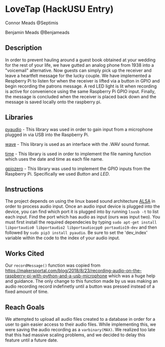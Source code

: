 # LoveTap (HackUSU Entry)
Connor Meads @Septimis

Benjamin Meads @Benjameads
## Description
In order to prevent hauling around a guest book obtained at your wedding for the rest of your life, we have gutted an analog phone from 1938 into a "voicemail" alternative.  Now guests can simply pick up the receiver and leave a heartfelt message for the lucky couple.  We have implemented a Respberry Pi to listen for when the receiver is lifted via a button in GPIO and begin recording the patrons message.  A red LED light is lit when recording is active for convenience using the same Raspberry Pi GPIO input.  Finally, the message is concluded when the receiver is placed back down and the message is saved locally onto the raspberry pi.

## Libraries
[pyaudio](https://pypi.org/project/PyAudio/) - This library was used in order to gain input from a microphone plugged in via USB into the Raspberry Pi.

[wave](https://docs.python.org/3/library/wave.html) - This library is used as an interface with the .WAV sound format.

[time](https://docs.python.org/3/library/time.html) - This library is used in order to implement the file naming function which uses the date and time as each file name.

[gpiozero](https://gpiozero.readthedocs.io/en/stable/) - This library was used to implement the GPIO inputs from the Raspberry Pi.  Specifically we used *Button* and *LED*.

## Instructions
The project depends on using the linux based sound architecture [ALSA](https://alsa-project.org/wiki/Main_Page) in order to process audio input.  Once an audio input device is plugged into the device, you can find which port it is plugged into by running `lsusb -t` to list each input.  Find the port which has audio as input (ours was input two).  You must first install the required dependecies by typing `sudo apt-get install libportaudio0 libportaudio2 libportaudiocpp0 portaudio19-dev` and then followed by `sudo pip3 install pyaudio`.  Be sure to set the 'dev_index' variable within the code to the index of your audio input.

## Works Cited
Our `recordMessage()` function was copied from https://makersportal.com/blog/2018/8/23/recording-audio-on-the-raspberry-pi-with-python-and-a-usb-microphone which was a huge help and guidance.  The only change to this function made by us was making an audio recording record indefinetly until a button was pressed instead of a fixed amount of time.

## Reach Goals
We attempted to upload all audio files created to a database in order for a user to gain easier access to their audio files.  While implementing this, we were saving the audio recording as a `varbinary(MAX)`.  We realized too late that this had massive scaling problems, and we decided to delay this feature until a future date.